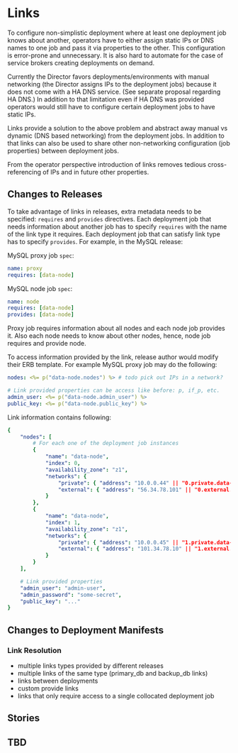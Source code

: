 # Links

To configure non-simplistic deployment where at least one deployment job knows about another, operators have to either assign static IPs or DNS names to one job and pass it via properties to the other. This configuration is error-prone and unnecessary. It is also hard to automate for the case of service brokers creating deployments on demand.

Currently the Director favors deployments/environments with manual networking (the Director assigns IPs to the deployment jobs) because it does not come with a HA DNS service. (See separate proposal regarding HA DNS.) In addition to that limitation even if HA DNS was provided operators would still have to configure certain deployment jobs to have static IPs.

Links provide a solution to the above problem and abstract away manual vs dynamic (DNS based networking) from the deployment jobs. In addition to that links can also be used to share other non-networking configuration (job properties) between deployment jobs.

From the operator perspective introduction of links removes tedious cross-referencing of IPs and in future other properties.

## Changes to Releases

To take advantage of links in releases, extra metadata needs to be specified: `requires` and `provides` directives. Each deployment job that needs information about another job has to specify `requires` with the name of the link type it requires. Each deployment job that can satisfy link type has to specify `provides`. For example, in the MySQL release:

MySQL proxy job `spec`:

```yaml
name: proxy
requires: [data-node]
```

MySQL node job `spec`:

```yaml
name: node
requires: [data-node]
provides: [data-node]
```

Proxy job requires information about all nodes and each node job provides it. Also each node needs to know about other nodes, hence, node job requires and provide node.

To access information provided by the link, release author would modify their ERB template. For example MySQL proxy job may do the following:

```yaml
nodes: <%= p("data-node.nodes") %> # todo pick out IPs in a network?

# Link provided properties can be access like before: p, if_p, etc.
admin_user: <%= p("data-node.admin_user") %>
public_key: <%= p("data-node.public_key") %>
```

Link information contains following:

```yaml
{
	"nodes": [
		# For each one of the deployment job instances
		{
			"name": "data-node",
			"index": 0,
			"availability_zone": "z1",
			"networks": {
				"private": { "address": "10.0.0.44" || "0.private.data-node.deployment" || "IPv6" },
				"external": { "address": "56.34.78.101" || "0.external.data-node.deployment" || "IPv6" }
			}
		},
		{
			"name": "data-node",
			"index": 1,
			"availability_zone": "z1",
			"networks": {
				"private": { "address": "10.0.0.45" || "1.private.data-node.deployment" || "IPv6" },
				"external": { "address": "101.34.78.10" || "1.external.data-node.deployment" || "IPv6" }
			}
		}
	],

	# Link provided properties
	"admin_user": "admin-user",
	"admin_password": "some-secret",
	"public_key": "..."
}
```

## Changes to Deployment Manifests

### Link Resolution

- multiple links types provided by different releases
- multiple links of the same type (primary_db and backup_db links)
- links between deployments
- custom provide links
- links that only require access to a single collocated deployment job

## Stories

## TBD
